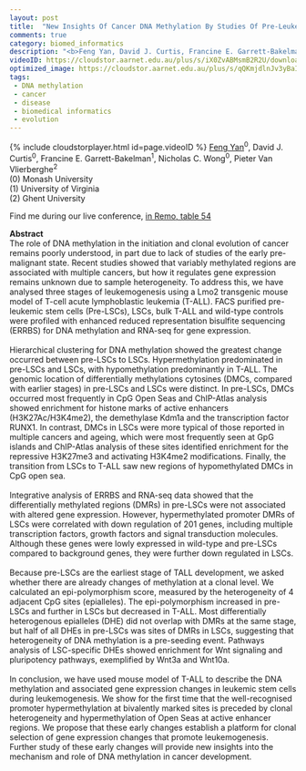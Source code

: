 ```yaml
---
layout: post
title:  "New Insights Of Cancer DNA Methylation By Studies Of Pre-Leukemic Stem Cells In A Mouse Model Of T-Cell Acute Lymphoblastic Leukemia"
comments: true
category: biomed_informatics
description: "<b>Feng Yan, David J. Curtis, Francine E. Garrett-Bakelman, Nicholas C. Wong, Pieter Van Vlierberghe</b><br/>The role of DNA methylation in the initiation and ..."
videoID: https://cloudstor.aarnet.edu.au/plus/s/iX0ZvABMsmB2R2U/download
optimized_image: https://cloudstor.aarnet.edu.au/plus/s/qQKmjdlnJv3yBaI/download
tags:
 - DNA methylation
 - cancer
 - disease
 - biomedical informatics
 - evolution
---
```

{% include cloudstorplayer.html id=page.videoID %}
<u>Feng Yan</u><sup>0</sup>, David J. Curtis<sup>0</sup>, Francine E. Garrett-Bakelman<sup>1</sup>, Nicholas C. Wong<sup>0</sup>, Pieter Van Vlierberghe<sup>2</sup><br/>
\(0\) Monash University<br/>
\(1\) University of Virginia<br/>
\(2\) Ghent University

Find me during our live conference, [in Remo, table 54](https://remo.co)

<b>Abstract</b><br/>
The role of DNA methylation in the initiation and clonal evolution of cancer remains poorly understood, in part due to lack of studies of the early pre-malignant state. Recent studies showed that variably methylated regions are associated with multiple cancers, but how it regulates gene expression remains unknown due to sample heterogeneity. To address this, we have analysed three stages of leukemogenesis using a Lmo2 transgenic mouse model of T-cell acute lymphoblastic leukemia \(T-ALL\). FACS purified pre-leukemic stem cells \(Pre-LSCs\), LSCs, bulk T-ALL and wild-type controls were profiled with enhanced reduced representation bisulfite sequencing \(ERRBS\) for DNA methylation and RNA-seq for gene expression.  <br/><br/>Hierarchical clustering for DNA methylation showed the greatest change occurred between pre-LSCs to LSCs. Hypermethylation predominated in pre-LSCs and LSCs, with hypomethylation predominantly in T-ALL. The genomic location of differentially methylations cytosines \(DMCs, compared with earlier stages\) in pre-LSCs and LSCs were distinct. In pre-LSCs, DMCs occurred most frequently in CpG Open Seas and ChIP-Atlas analysis showed enrichment for histone marks of active enhancers \(H3K27Ac/H3K4me2\), the demethylase Kdm1a and the transcription factor RUNX1. In contrast, DMCs in LSCs were more typical of those reported in multiple cancers and ageing, which were most frequently seen at GpG islands and ChIP-Atlas analysis of these sites identified enrichment for the repressive H3K27me3 and activating H3K4me2 modifications. Finally, the transition from LSCs to T-ALL saw new regions of hypomethylated DMCs in CpG open sea.<br/><br/>Integrative analysis of ERRBS and RNA-seq data showed that the differentially methylated regions \(DMRs\) in pre-LSCs were not associated with altered gene expression. However, hypermethylated promoter DMRs of LSCs were correlated with down regulation of 201 genes, including multiple transcription factors, growth factors and signal transduction molecules. Although these genes were lowly expressed in wild-type and pre-LSCs compared to background genes, they were further down regulated in LSCs.<br/><br/>Because pre-LSCs are the earliest stage of TALL development, we asked whether there are already changes of methylation at a clonal level. We calculated an epi-polymorphism score, measured by the heterogeneity of 4 adjacent CpG sites \(epialleles\). The epi-polymorphism increased in pre-LSCs and further in LSCs but decreased in T-ALL. Most differentially heterogenous epialleles \(DHE\) did not overlap with DMRs at the same stage, but half of all DHEs in pre-LSCs was sites of DMRs in LSCs, suggesting that heterogeneity of DNA methylation is a pre-seeding event. Pathways analysis of LSC-specific DHEs showed enrichment for Wnt signaling and pluripotency pathways, exemplified by Wnt3a and Wnt10a.<br/><br/>In conclusion, we have used mouse model of T-ALL to describe the DNA methylation and associated gene expression changes in leukemic stem cells during leukemogenesis. We show for the first time that the well-recognised promoter hypermethylation at bivalently marked sites is preceded by clonal heterogeneity and hypermethylation of Open Seas at active enhancer regions. We propose that these early changes establish a platform for clonal selection of gene expression changes that promote leukemogenesis. Further study of these early changes will provide new insights into the mechanism and role of DNA methylation in cancer development.<br/>
